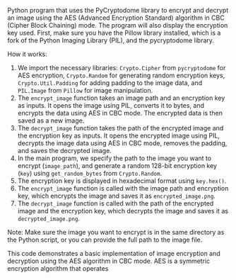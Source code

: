 Python program that uses the PyCryptodome library to encrypt and decrypt an image using the AES (Advanced Encryption Standard) algorithm in CBC (Cipher Block Chaining) mode. The program will also display the encryption key used.
First, make sure you have the Pillow library installed, which is a fork of the Python Imaging Library (PIL), and the pycryptodome library.

How it works:
1. We import the necessary libraries: `Crypto.Cipher` from `pycryptodome` for AES encryption, `Crypto.Random` for generating random encryption keys, `Crypto.Util.Padding` for adding padding to the image data, and `PIL.Image` from `Pillow` for image manipulation.
2. The `encrypt_image` function takes an image path and an encryption key as inputs. It opens the image using PIL, converts it to bytes, and encrypts the data using AES in CBC mode. The encrypted data is then saved as a new image.
3. The `decrypt_image` function takes the path of the encrypted image and the encryption key as inputs. It opens the encrypted image using PIL, decrypts the image data using AES in CBC mode, removes the padding, and saves the decrypted image.
4. In the main program, we specify the path to the image you want to encrypt (`image_path`), and generate a random 128-bit encryption key (`key`) using `get_random_bytes` from `Crypto.Random`.
5. The encryption key is displayed in hexadecimal format using `key.hex()`.
6. The `encrypt_image` function is called with the image path and encryption key, which encrypts the image and saves it as `encrypted_image.png`.
7. The `decrypt_image` function is called with the path of the encrypted image and the encryption key, which decrypts the image and saves it as `decrypted_image.png`.

Note: Make sure the image you want to encrypt is in the same directory as the Python script, or you can provide the full path to the image file.

This code demonstrates a basic implementation of image encryption and decryption using the AES algorithm in CBC mode. AES is a symmetric encryption algorithm that operates
